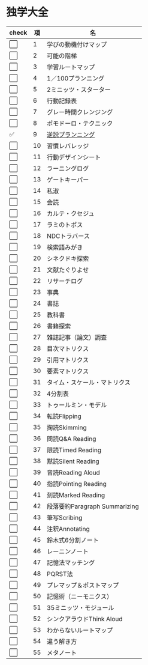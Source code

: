 # 独学大全
|check|項|名|
|--|--|--|
|:white_large_square:|1|学びの動機付けマップ|
|:white_large_square:|2|可能の階梯|
|:white_large_square:|3|学習ルートマップ|
|:white_large_square:|4|1／100プランニング|
|:white_large_square:|5|2ミニッツ・スターター|
|:white_large_square:|6|行動記録表|
|:white_large_square:|7|グレー時間クレンジング|
|:white_large_square:|8|ポモドーロ・テクニック|
|:white_check_mark:|9|[逆説プランニング](独学大全/9_逆説プランニング.md)|
|:white_large_square:|10|習慣レバレッジ|
|:white_large_square:|11|行動デザインシート|
|:white_large_square:|12|ラーニングログ|
|:white_large_square:|13|ゲートキーパー|
|:white_large_square:|14|私淑|
|:white_large_square:|15|会読|
|:white_large_square:|16|カルテ・クセジュ|
|:white_large_square:|17|ラミのトポス|
|:white_large_square:|18|NDCトラバース|
|:white_large_square:|19|検索語みがき|
|:white_large_square:|20|シネクドキ探索|
|:white_large_square:|21|文献たぐりよせ|
|:white_large_square:|22|リサーチログ|
|:white_large_square:|23|事典|
|:white_large_square:|24|書誌|
|:white_large_square:|25|教科書|
|:white_large_square:|26|書籍探索|
|:white_large_square:|27|雑誌記事（論文）調査|
|:white_large_square:|28|目次マトリクス|
|:white_large_square:|29|引用マトリクス|
|:white_large_square:|30|要素マトリクス|
|:white_large_square:|31|タイム・スケール・マトリクス|
|:white_large_square:|32|4分割表|
|:white_large_square:|33|トゥールミン・モデル|
|:white_large_square:|34|転読Flipping|
|:white_large_square:|35|掬読Skimming|
|:white_large_square:|36|問読Q&A Reading|
|:white_large_square:|37|限読Timed Reading|
|:white_large_square:|38|黙読Silent Reading|
|:white_large_square:|39|音読Reading Aloud|
|:white_large_square:|40|指読Pointing Reading|
|:white_large_square:|41|刻読Marked Reading|
|:white_large_square:|42|段落要約Paragraph Summarizing|
|:white_large_square:|43|筆写Scribing|
|:white_large_square:|44|注釈Annotating|
|:white_large_square:|45|鈴木式6分割ノート|
|:white_large_square:|46|レーニンノート|
|:white_large_square:|47|記憶法マッチング|
|:white_large_square:|48|PQRST法|
|:white_large_square:|49|プレマップ＆ポストマップ|
|:white_large_square:|50|記憶術（ニーモニクス）|
|:white_large_square:|51|35ミニッツ・モジュール|
|:white_large_square:|52|シンクアラウドThink Aloud|
|:white_large_square:|53|わからないルートマップ|
|:white_large_square:|54|違う解き方|
|:white_large_square:|55|メタノート|
